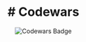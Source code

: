 <h1 align="center"># Codewars</h1>

<p align="center">
  <img src="https://www.codewars.com/users/cycoder/badges/large" alt="Codewars Badge">
</p>
